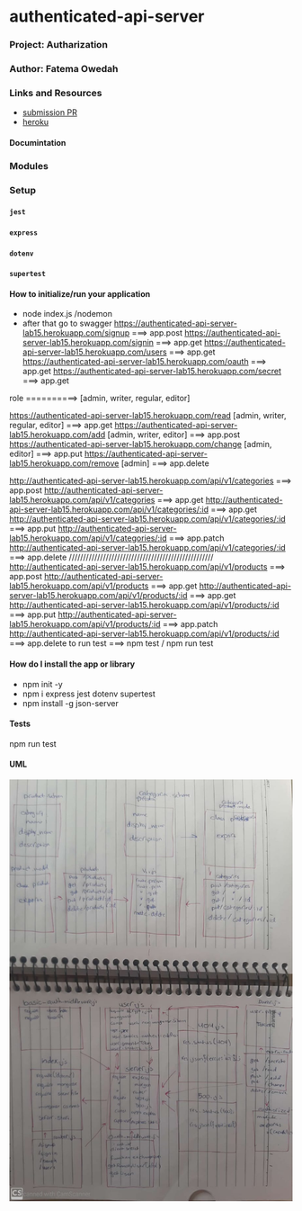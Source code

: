 # authenticated-api-server
### Project: Autharization
### Author: Fatema Owedah

### Links and Resources

- [submission PR](https://github.com/401-advanced-javascript-fatemaOwedah/authenticated-api-server/pull/3)
- [heroku](https://authenticated-api-server-lab15.herokuapp.com)

#### Documintation

### Modules

### Setup

#### `jest`
#### `express`
#### `dotenv`
#### `supertest`

#### How to initialize/run your application 
- node index.js /nodemon
- after that go to swagger
https://authenticated-api-server-lab15.herokuapp.com/signup ===> app.post
https://authenticated-api-server-lab15.herokuapp.com/signin ===> app.get
https://authenticated-api-server-lab15.herokuapp.com/users ===> app.get
https://authenticated-api-server-lab15.herokuapp.com/oauth ===> app.get
https://authenticated-api-server-lab15.herokuapp.com/secret ===> app.get

role ==========> [admin, writer, regular, editor]

https://authenticated-api-server-lab15.herokuapp.com/read [admin, writer, regular, editor] ===> app.get
https://authenticated-api-server-lab15.herokuapp.com/add  [admin, writer, editor]  ===> app.post
https://authenticated-api-server-lab15.herokuapp.com/change [admin, editor]  ===> app.put
https://authenticated-api-server-lab15.herokuapp.com/remove [admin]  ===> app.delete

http://authenticated-api-server-lab15.herokuapp.com/api/v1/categories ===> app.post
http://authenticated-api-server-lab15.herokuapp.com/api/v1/categories ===> app.get
http://authenticated-api-server-lab15.herokuapp.com/api/v1/categories/:id ===> app.get
http://authenticated-api-server-lab15.herokuapp.com/api/v1/categories/:id ===> app.put
http://authenticated-api-server-lab15.herokuapp.com/api/v1/categories/:id ===> app.patch
http://authenticated-api-server-lab15.herokuapp.com/api/v1/categories/:id ===> app.delete
///////////////////////////////////////////////////
http://authenticated-api-server-lab15.herokuapp.com/api/v1/products ===> app.post
http://authenticated-api-server-lab15.herokuapp.com/api/v1/products ===> app.get
http://authenticated-api-server-lab15.herokuapp.com/api/v1/products/:id ===> app.get
http://authenticated-api-server-lab15.herokuapp.com/api/v1/products/:id ===> app.put 
http://authenticated-api-server-lab15.herokuapp.com/api/v1/products/:id ===> app.patch
http://authenticated-api-server-lab15.herokuapp.com/api/v1/products/:id ===> app.delete
to run test ===> npm test / npm run test



#### How do I install the app or library
- npm init -y 
- npm i express jest dotenv supertest
- npm install -g json-server

#### Tests
npm run test 

#### UML
![UML](/assets/lab15.jpeg)